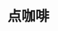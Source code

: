 # 点咖啡
<frame ribbon="Day 20" src="//player.bilibili.com/player.html?aid=569061643&bvid=BV1fv4y157VC&cid=1070322156&p=20" scrolling="no" border="0" frameborder="no" framespacing="0" allowfullscreen="true"> </frame>
<br />
<dialog>
# Hi! How can I help you?
## I'd like a [latte/n.].
# What size? We have three sizes: [Short/adj.], [Tall/adj./4] and Grande.
## Grande, please.
# Would you like anything else?
## I'd like a [chocolate/n.] [muffin/n.].
# OK. The total is $5.95.
## Here you go.
# Please wait over there. Your order will be ready shortly.
</dialog>
